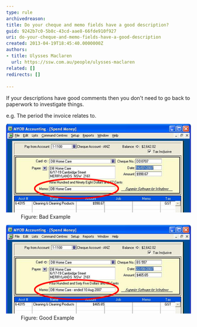 ```yaml
---
type: rule
archivedreason: 
title: Do your cheque and memo fields have a good description?
guid: 9242b7c0-5b8c-43cd-aae8-66fde910f927
uri: do-your-cheque-and-memo-fields-have-a-good-description
created: 2013-04-19T18:45:40.0000000Z
authors:
- title: Ulysses Maclaren
  url: https://ssw.com.au/people/ulysses-maclaren
related: []
redirects: []

---
```


If your descriptions have good comments then you don't need to go back to paperwork to investigate things.

e.g.  The period the invoice relates to.

<!--endintro-->
<dl class="badImage"><dt><img alt="memo field bad example" src="memo-field-bad.jpg">
</dt><dd>Figure: Bad Example</dd></dl><dl class="goodImage"><dt><img alt="memo field good example" src="memo-field-good.jpg">
</dt><dd>Figure: Good Example</dd></dl>
